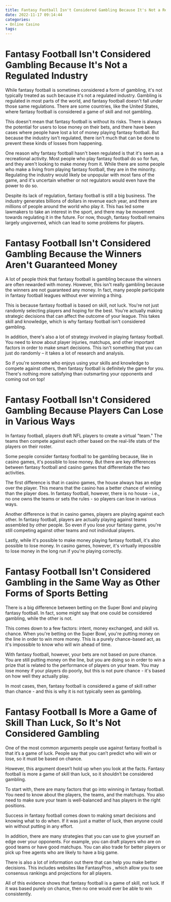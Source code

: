 ```yaml
---
title: Fantasy Football Isn't Considered Gambling Because It's Not a Regulated Industry
date: 2022-11-17 09:14:44
categories:
- Online Casino
tags:
---
```



#  Fantasy Football Isn't Considered Gambling Because It's Not a Regulated Industry

While fantasy football is sometimes considered a form of gambling, it's not typically treated as such because it's not a regulated industry. Gambling is regulated in most parts of the world, and fantasy football doesn't fall under those same regulations. There are some countries, like the United States, where fantasy football is considered a game of skill and not gambling.

This doesn't mean that fantasy football is without its risks. There is always the potential for users to lose money on their bets, and there have been cases where people have lost a lot of money playing fantasy football. But because the industry isn't regulated, there isn't much that can be done to prevent these kinds of losses from happening.

One reason why fantasy football hasn't been regulated is that it's seen as a recreational activity. Most people who play fantasy football do so for fun, and they aren't looking to make money from it. While there are some people who make a living from playing fantasy football, they are in the minority. Regulating the industry would likely be unpopular with most fans of the game, and it's uncertain whether or not regulators would even have the power to do so.

Despite its lack of regulation, fantasy football is still a big business. The industry generates billions of dollars in revenue each year, and there are millions of people around the world who play it. This has led some lawmakers to take an interest in the sport, and there may be movement towards regulating it in the future. For now, though, fantasy football remains largely ungoverned, which can lead to some problems for players.

#  Fantasy Football Isn't Considered Gambling Because the Winners Aren't Guaranteed Money

A lot of people think that fantasy football is gambling because the winners are often rewarded with money. However, this isn't really gambling because the winners are not guaranteed any money. In fact, many people participate in fantasy football leagues without ever winning a thing.

This is because fantasy football is based on skill, not luck. You're not just randomly selecting players and hoping for the best. You're actually making strategic decisions that can affect the outcome of your league. This takes skill and knowledge, which is why fantasy football isn't considered gambling.

In addition, there's also a lot of strategy involved in playing fantasy football. You need to know about player injuries, matchups, and other important factors in order to make smart decisions. This isn't something that you can just do randomly – it takes a lot of research and analysis.

So if you're someone who enjoys using your skills and knowledge to compete against others, then fantasy football is definitely the game for you. There's nothing more satisfying than outsmarting your opponents and coming out on top!

#  Fantasy Football Isn't Considered Gambling Because Players Can Lose in Various Ways

In fantasy football, players draft NFL players to create a virtual "team." The teams then compete against each other based on the real-life stats of the players on their roster.

Some people consider fantasy football to be gambling because, like in casino games, it's possible to lose money. But there are key differences between fantasy football and casino games that differentiate the two activities.

The first difference is that in casino games, the house always has an edge over the player. This means that the casino has a better chance of winning than the player does. In fantasy football, however, there is no house - i.e., no one owns the teams or sets the rules - so players can lose in various ways.

Another difference is that in casino games, players are playing against each other. In fantasy football, players are actually playing against teams assembled by other people. So even if you lose your fantasy game, you're still competing against other teams and not individual players.

Lastly, while it's possible to make money playing fantasy football, it's also possible to lose money. In casino games, however, it's virtually impossible to lose money in the long run if you're playing correctly.

#  Fantasy Football Isn't Considered Gambling in the Same Way as Other Forms of Sports Betting

There is a big difference between betting on the Super Bowl and playing fantasy football. In fact, some might say that one could be considered gambling, while the other is not.

This comes down to a few factors: intent, money exchanged, and skill vs. chance. When you're betting on the Super Bowl, you're putting money on the line in order to win more money. This is a purely chance-based act, as it's impossible to know who will win ahead of time.

With fantasy football, however, your bets are not based on pure chance. You are still putting money on the line, but you are doing so in order to win a prize that is related to the performance of players on your team. You may lose money if your players do poorly, but this is not pure chance - it's based on how well they actually play.

In most cases, then, fantasy football is considered a game of skill rather than chance - and this is why it is not typically seen as gambling.

#  Fantasy Football Is More a Game of Skill Than Luck, So It's Not Considered Gambling

One of the most common arguments people use against fantasy football is that it’s a game of luck. People say that you can’t predict who will win or lose, so it must be based on chance.

However, this argument doesn’t hold up when you look at the facts. Fantasy football is more a game of skill than luck, so it shouldn’t be considered gambling.

To start with, there are many factors that go into winning in fantasy football. You need to know about the players, the teams, and the matchups. You also need to make sure your team is well-balanced and has players in the right positions.

Success in fantasy football comes down to making smart decisions and knowing what to do when. If it was just a matter of luck, then anyone could win without putting in any effort.

In addition, there are many strategies that you can use to give yourself an edge over your opponents. For example, you can draft players who are on good teams or have good matchups. You can also trade for better players or pick up free agents who are likely to have a big game.

There is also a lot of information out there that can help you make better decisions. This includes websites like FantasyPros , which allow you to see consensus rankings and projections for all players.

All of this evidence shows that fantasy football is a game of skill, not luck. If it was based purely on chance, then no one would ever be able to win consistently.